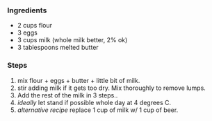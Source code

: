 ### Ingredients

* 2 cups flour
* 3 eggs
* 3 cups milk (whole milk better, 2% ok)
* 3 tablespoons melted butter

### Steps
1. mix flour + eggs + butter + little bit of milk.
1. stir adding milk if it gets too dry.  Mix thoroughly to remove lumps.
1. Add the rest of the milk in 3 steps..
1. _ideally_ let stand if possible whole day at 4 degrees C.
1. _alternative recipe_ replace 1 cup of milk w/ 1 cup of beer.
